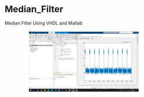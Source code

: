 # Median_Filter
Median Filter Using VHDL and Matlab
<p align="center">
  <img src="https://github.com/Ali-Ahmadii/Median_Filter/blob/master/Results/Untitled.jpg" width="350" title="hover text">
</p>
